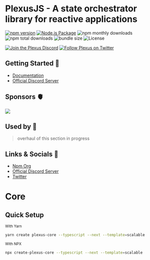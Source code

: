 # PlexusJS - A state orchestrator library for reactive applications

[![npm version](https://badge.fury.io/js/@plexusjs%2Fcore.svg)](https://badge.fury.io/js/@plexusjs%2Fcore)
[![Node.js Package](https://github.com/PlexusJS/plexus/actions/workflows/npm-publish-github-packages.yml/badge.svg)](https://github.com/PlexusJS/plexus/actions/workflows/npm-publish-github-packages.yml)
![npm monthly downloads](https://img.shields.io/npm/dw/@plexusjs/core?style=flat)
![npm total downloads](https://img.shields.io/npm/dt/@plexusjs/core?style=flat)
![bundle size](https://img.shields.io/bundlephobia/min/@plexusjs/core?style=flat)
![License](https://img.shields.io/npm/l/@plexusjs/core?style=flat)

[![Join the Plexus Discord](https://discordapp.com/api/guilds/941858479793123358/embed.png)](https://discord.gg/kWJ2kVnykH)
[![Follow Plexus on Twitter](https://img.shields.io/twitter/follow/plexusjs?color=%09%231DA1F2&logo=Twitter&logoColor=%09%231DA1F2&style=flat)](https://twitter.com/plexusjs)

## Getting Started 🚀

- [Documentation](https://plexusjs.org)
- [Official Discord Server](https://discord.gg/m2VmArU6WP)

## Sponsors 🫀

<a aria-label="Powered By Vercel" href="https://vercel.com?utm_source=plexusjs&utm_campaign=oss">
  <img src="https://www.datocms-assets.com/31049/1618983297-powered-by-vercel.svg">
</a>

## Used by 🤝

> overhaul of this section in progress

## Links & Socials 🔗

- [Npm Org](https://www.npmjs.com/org/plexusjs)
- [Official Discord Server](https://discord.gg/m2VmArU6WP)
- [Twitter](https://twitter.com/plexusjs)

# Core

## Quick Setup

<small>With Yarn</small>

```bash prefix="$"
yarn create plexus-core --typescript --next --template=scalable
```

<small>With NPX</small>

```bash
npx create-plexus-core --typescript --next --template=scalable
```
